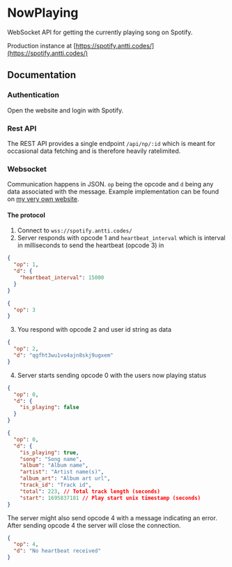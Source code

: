 # NowPlaying

WebSocket API for getting the currently playing song on Spotify.

Production instance at [https://spotify.antti.codes/](https://spotify.antti.codes/)

## Documentation

### Authentication

Open the website and login with Spotify.

### Rest API

The REST API provides a single endpoint `/api/np/:id` which is meant for occasional data fetching
and is therefore heavily ratelimited.

### Websocket

Communication happens in JSON. `op` being the opcode and `d` being any data associated with the message. Example implementation can be found on [my very own website](https://github.com/Chicken/antti.codes).

#### The protocol

1. Connect to `wss://spotify.antti.codes/`
2. Server responds with opcode 1 and `heartbeat_interval` which is interval in milliseconds to send the heartbeat (opcode 3) in

```json
{
  "op": 1,
  "d": {
    "heartbeat_interval": 15000
  }
}
```

```json
{
  "op": 3
}
```

3. You respond with opcode 2 and user id string as data

```json
{
  "op": 2,
  "d": "qgfht3wu1vo4ajn8skj9ugxem"
}
```

4. Server starts sending opcode 0 with the users now playing status

```json
{
  "op": 0,
  "d": {
    "is_playing": false
  }
}
```

```json
{
  "op": 0,
  "d": {
    "is_playing": true,
    "song": "Song name",
    "album": "Album name",
    "artist": "Artist name(s)",
    "album_art": "Album art url",
    "track_id": "Track id",
    "total": 223, // Total track length (seconds)
    "start": 1695837181 // Play start unix timestamp (seconds)
}
```

The server might also send opcode 4 with a message indicating an error.
After sending opcode 4 the server will close the connection.

```json
{
  "op": 4,
  "d": "No heartbeat received"
}
```
